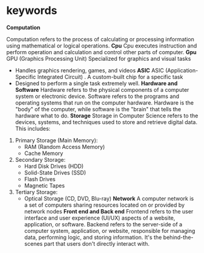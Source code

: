# keywords
**Computation**

Computation refers to the process of calculating or processing information using mathematical or logical operations.
**Cpu**
Cpu executes instruction and perform operation and calculation and control other parts of computer.
**Gpu**
GPU (Graphics Processing Unit)
Specialized for graphics and visual tasks
- Handles graphics rendering, games, and videos
**ASIC**
ASIC (Application-Specific Integrated Circuit) . A custom-built chip for a specific task
- Designed to perform a single task extremely well.
**Hardware and Software**
  Hardware refers to the physical components of a computer system or electronic device. Software refers to the programs and operating systems that run on the computer hardware. Hardware is the "body" of the computer, while software is the "brain" that tells the hardware what to do.
**Storage**
  Storage in Computer Science refers to the devices, systems, and techniques used to store and retrieve digital data. This includes:

1. Primary Storage (Main Memory):
    - RAM (Random Access Memory)
    - Cache Memory
2. Secondary Storage:
    - Hard Disk Drives (HDD)
    - Solid-State Drives (SSD)
    - Flash Drives
    - Magnetic Tapes
3. Tertiary Storage:
    - Optical Storage (CD, DVD, Blu-ray)
**Network**
A computer network is a set of computers sharing resources located on or provided by network nodes
**Front end and Back  end**
Frontend refers to the user interface and user experience (UI/UX) aspects of a website, application, or software.
Backend refers to the server-side of a computer system, application, or website, responsible for managing data, performing logic, and storing information. It's the behind-the-scenes part that users don't directly interact with.
   
   
  
